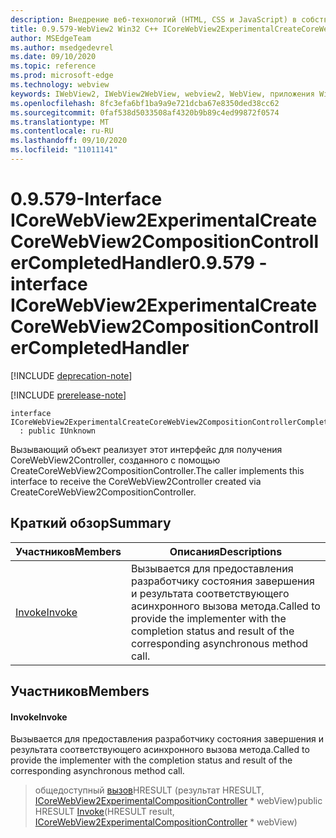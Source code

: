 ```yaml
---
description: Внедрение веб-технологий (HTML, CSS и JavaScript) в собственные приложения с помощью элемента управления Microsoft Edge WebView2
title: 0.9.579-WebView2 Win32 C++ ICoreWebView2ExperimentalCreateCoreWebView2CompositionControllerCompletedHandler
author: MSEdgeTeam
ms.author: msedgedevrel
ms.date: 09/10/2020
ms.topic: reference
ms.prod: microsoft-edge
ms.technology: webview
keywords: IWebView2, IWebView2WebView, webview2, WebView, приложения Win32, Win32, EDGE, ICoreWebView2, ICoreWebView2Controller, управление браузером, EDGE HTML, ICoreWebView2ExperimentalCreateCoreWebView2CompositionControllerCompletedHandler
ms.openlocfilehash: 8fc3efa6bf1ba9a9e721dcba67e8350ded38cc62
ms.sourcegitcommit: 0faf538d5033508af4320b9b89c4ed99872f0574
ms.translationtype: MT
ms.contentlocale: ru-RU
ms.lasthandoff: 09/10/2020
ms.locfileid: "11011141"
---
```

# <span data-ttu-id="ddc93-104">0.9.579-Interface ICoreWebView2ExperimentalCreateCoreWebView2CompositionControllerCompletedHandler</span><span class="sxs-lookup"><span data-stu-id="ddc93-104">0.9.579 - interface ICoreWebView2ExperimentalCreateCoreWebView2CompositionControllerCompletedHandler</span></span> 

[!INCLUDE [deprecation-note](../../includes/deprecation-note.md)]

[!INCLUDE [prerelease-note](../../includes/prerelease-note.md)]

```
interface ICoreWebView2ExperimentalCreateCoreWebView2CompositionControllerCompletedHandler
  : public IUnknown
```

<span data-ttu-id="ddc93-105">Вызывающий объект реализует этот интерфейс для получения CoreWebView2Controller, созданного с помощью CreateCoreWebView2CompositionController.</span><span class="sxs-lookup"><span data-stu-id="ddc93-105">The caller implements this interface to receive the CoreWebView2Controller created via CreateCoreWebView2CompositionController.</span></span>

## <span data-ttu-id="ddc93-106">Краткий обзор</span><span class="sxs-lookup"><span data-stu-id="ddc93-106">Summary</span></span>

 <span data-ttu-id="ddc93-107">Участников</span><span class="sxs-lookup"><span data-stu-id="ddc93-107">Members</span></span>                        | <span data-ttu-id="ddc93-108">Описания</span><span class="sxs-lookup"><span data-stu-id="ddc93-108">Descriptions</span></span>
--------------------------------|---------------------------------------------
[<span data-ttu-id="ddc93-109">Invoke</span><span class="sxs-lookup"><span data-stu-id="ddc93-109">Invoke</span></span>](#invoke) | <span data-ttu-id="ddc93-110">Вызывается для предоставления разработчику состояния завершения и результата соответствующего асинхронного вызова метода.</span><span class="sxs-lookup"><span data-stu-id="ddc93-110">Called to provide the implementer with the completion status and result of the corresponding asynchronous method call.</span></span>

## <span data-ttu-id="ddc93-111">Участников</span><span class="sxs-lookup"><span data-stu-id="ddc93-111">Members</span></span>

#### <span data-ttu-id="ddc93-112">Invoke</span><span class="sxs-lookup"><span data-stu-id="ddc93-112">Invoke</span></span> 

<span data-ttu-id="ddc93-113">Вызывается для предоставления разработчику состояния завершения и результата соответствующего асинхронного вызова метода.</span><span class="sxs-lookup"><span data-stu-id="ddc93-113">Called to provide the implementer with the completion status and result of the corresponding asynchronous method call.</span></span>

> <span data-ttu-id="ddc93-114">общедоступный [вызов](#invoke)HRESULT (результат HRESULT, [ICoreWebView2ExperimentalCompositionController](icorewebview2experimentalcompositioncontroller.md) \* webView)</span><span class="sxs-lookup"><span data-stu-id="ddc93-114">public HRESULT [Invoke](#invoke)(HRESULT result, [ICoreWebView2ExperimentalCompositionController](icorewebview2experimentalcompositioncontroller.md) \* webView)</span></span>

